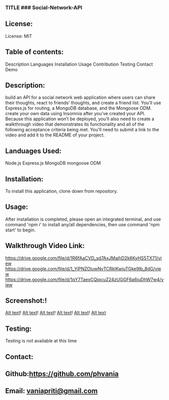 ### TITLE ###  Social-Network-API

## License:
License: MIT

## Table of contents:
Description
Languages
Installation
Usage
Contribution
Testing
Contact
Demo

## Description:
build an API for a social network web application where users can share their thoughts, react to friends’ thoughts, and create a friend list. You’ll use Express.js for routing, a MongoDB database, and the Mongoose ODM.
create your own data using Insomnia after you’ve created your API.
Because this application won’t be deployed, you’ll also need to create a walkthrough video that demonstrates its functionality and all of the following acceptance criteria being met. You’ll need to submit a link to the video and add it to the README of your project.

## Landuages Used:
Node.js
Express.js
MongoDB
mongoose ODM

## Installation:
To install this application, clone down from repository.

## Usage:
After installation is completed, please open an integrated terminal, and use command 'npm i' to install any/all dependencies, then use command 'npm start' to begin.

##  Walkthrough Video Link:
https://drive.google.com/file/d/1R6fAaCVD_sd7AxJMajhD2k6KyHS5TX71/view
https://drive.google.com/file/d/1_YiPNZOluwNvTCRklKwjuTGke9lb_8dG/view
https://drive.google.com/file/d/1qY7TaexCQjqcuZ24zUGGF6a6juDhW7w4/view


##  Screenshot:!
[Alt text](image.png)!
[Alt text](image-1.png)!
[Alt text](image-2.png)!
[Alt text](image-3.png)!
[Alt text](image-4.png)!
[Alt text](image-5.png)

## Testing:
Testing is not available at this time 

## Contact:
## Github:https://github.com/phvania
## Email: vaniapriti@gmail.com



